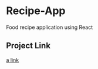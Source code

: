 # Recipe-App
Food recipe application using React

## Project Link
[a link](https://recipe-app-orcin.vercel.app/)
